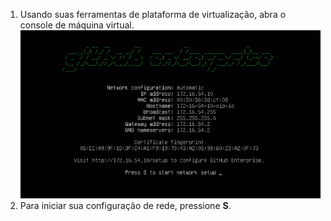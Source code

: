 1. Usando suas ferramentas de plataforma de virtualização, abra o console de máquina virtual. ![{{ site.data.variables.product.prodname_enterprise }} console](/assets/images/enterprise/network-configuration/virtual-machine-console.png)
2. Para iniciar sua configuração de rede, pressione **S**.
